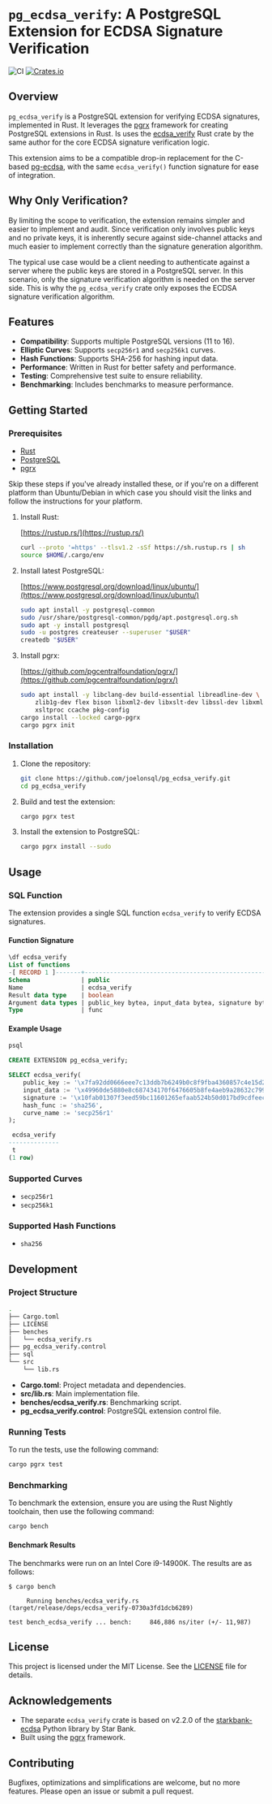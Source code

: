 # `pg_ecdsa_verify`: A PostgreSQL Extension for ECDSA Signature Verification

![CI](https://github.com/joelonsql/pg_ecdsa_verify/actions/workflows/ci.yml/badge.svg)
[![Crates.io](https://img.shields.io/crates/v/pg_ecdsa_verify.svg)](https://crates.io/crates/pg_ecdsa_verify)

## Overview

`pg_ecdsa_verify` is a PostgreSQL extension for verifying ECDSA signatures,
implemented in Rust. It leverages
the [pgrx](https://github.com/pgcentralfoundation/pgrx) framework for creating
PostgreSQL extensions in Rust. Is uses the
[ecdsa_verify](https://github.com/joelonsql/ecdsa_verify) Rust crate by the
same author for the core ECDSA signature verification logic.

This extension aims to be a compatible drop-in replacement for the C-based
[pg-ecdsa](https://github.com/ameensol/pg-ecdsa), with the same `ecdsa_verify()`
function signature for ease of integration.

## Why Only Verification?

By limiting the scope to verification, the extension remains simpler and easier
to implement and audit. Since verification only involves public keys and no
private keys, it is inherently secure against side-channel attacks and much
easier to implement correctly than the signature generation algorithm.

The typical use case would be a client needing to authenticate against a server
where the public keys are stored in a PostgreSQL server. In this scenario, only
the signature verification algorithm is needed on the server side. This is why
the `pg_ecdsa_verify` crate only exposes the ECDSA signature verification
algorithm.

## Features

- **Compatibility**: Supports multiple PostgreSQL versions (11 to 16).
- **Elliptic Curves**: Supports `secp256r1` and `secp256k1` curves.
- **Hash Functions**: Supports SHA-256 for hashing input data.
- **Performance**: Written in Rust for better safety and performance.
- **Testing**: Comprehensive test suite to ensure reliability.
- **Benchmarking**: Includes benchmarks to measure performance.

## Getting Started

### Prerequisites

- [Rust](https://rustup.rs/)
- [PostgreSQL](https://www.postgresql.org/download/linux/ubuntu/)
- [pgrx](https://github.com/pgcentralfoundation/pgrx)

Skip these steps if you've already installed these, or if you're on a different
platform than Ubuntu/Debian in which case you should visit the links and
follow the instructions for your platform.

1. Install Rust:

    [https://rustup.rs/](https://rustup.rs/)
    ```sh
    curl --proto '=https' --tlsv1.2 -sSf https://sh.rustup.rs | sh
    source $HOME/.cargo/env
    ```

2. Install latest PostgreSQL:

    [https://www.postgresql.org/download/linux/ubuntu/](https://www.postgresql.org/download/linux/ubuntu/)
    ```sh
    sudo apt install -y postgresql-common
    sudo /usr/share/postgresql-common/pgdg/apt.postgresql.org.sh
    sudo apt -y install postgresql
    sudo -u postgres createuser --superuser "$USER"
    createdb "$USER"
    ```

3. Install pgrx:

    [https://github.com/pgcentralfoundation/pgrx/](https://github.com/pgcentralfoundation/pgrx/)
    ```sh
    sudo apt install -y libclang-dev build-essential libreadline-dev \
        zlib1g-dev flex bison libxml2-dev libxslt-dev libssl-dev libxml2-utils \
        xsltproc ccache pkg-config
    cargo install --locked cargo-pgrx
    cargo pgrx init
    ```

### Installation

1. Clone the repository:

    ```sh
    git clone https://github.com/joelonsql/pg_ecdsa_verify.git
    cd pg_ecdsa_verify
    ```

2. Build and test the extension:

    ```sh
    cargo pgrx test
    ```

3. Install the extension to PostgreSQL:

    ```sh
    cargo pgrx install --sudo
    ```

## Usage

### SQL Function

The extension provides a single SQL function `ecdsa_verify` to verify ECDSA signatures.

#### Function Signature

```sql
\df ecdsa_verify
List of functions
-[ RECORD 1 ]-------+-------------------------------------------------------------------------------------
Schema              | public
Name                | ecdsa_verify
Result data type    | boolean
Argument data types | public_key bytea, input_data bytea, signature bytea, hash_func text, curve_name text
Type                | func
```

#### Example Usage

```sh
psql
```

```sql
CREATE EXTENSION pg_ecdsa_verify;

SELECT ecdsa_verify(
    public_key := '\x7fa92dd0666eee7c13ddb7b6249b0c8f9fba4360857c4e15d2fc634a2b5a1f8fdb9983b319469d35e719a3b93e1ac292854cd3ff2ad50898681b0a32ffbcbc6a'::bytea,
    input_data := '\x49960de5880e8c687434170f6476605b8fe4aeb9a28632c7995cf3ba831d9763010000000117bd119a942a38b92bfc3b90a21f7eaa37fe1a7fa0abe27fd15dd20683b14d54'::bytea,
    signature := '\x10fab01307f3eed59bc11601265efaab524b50d017bd9cdfeec4f61b01caa8d669c6e9f8d9bcbdba4e5478cb75b084332d51b0be2c21701b157c7c87abb98057'::bytea,
    hash_func := 'sha256',
    curve_name := 'secp256r1'
);

 ecdsa_verify
--------------
 t
(1 row)
```

### Supported Curves

- `secp256r1`
- `secp256k1`

### Supported Hash Functions

- `sha256`

## Development

### Project Structure

```sh
.
├── Cargo.toml
├── LICENSE
├── benches
│   └── ecdsa_verify.rs
├── pg_ecdsa_verify.control
├── sql
└── src
    └── lib.rs
```

- **Cargo.toml**: Project metadata and dependencies.
- **src/lib.rs**: Main implementation file.
- **benches/ecdsa_verify.rs**: Benchmarking script.
- **pg_ecdsa_verify.control**: PostgreSQL extension control file.

### Running Tests

To run the tests, use the following command:

```sh
cargo pgrx test
```

### Benchmarking

To benchmark the extension, ensure you are using the Rust Nightly toolchain,
then use the following command:

```sh
cargo bench
```

#### Benchmark Results

The benchmarks were run on an Intel Core i9-14900K. The results are as follows:

```
$ cargo bench

     Running benches/ecdsa_verify.rs (target/release/deps/ecdsa_verify-0730a3fd1dcb6289)

test bench_ecdsa_verify ... bench:     846,886 ns/iter (+/- 11,987)
```

## License

This project is licensed under the MIT License. See the [LICENSE](LICENSE) file for details.

## Acknowledgements

- The separate `ecdsa_verify` crate is based on v2.2.0 of the [starkbank-ecdsa](https://github.com/starkbank/ecdsa-python/commit/9acdc661b7acde453b9bd6b20c57b88d5a3bf7e3) Python library by Star Bank.
- Built using the [pgrx](https://github.com/pgcentralfoundation/pgrx) framework.

## Contributing

Bugfixes, optimizations and simplifications are welcome, but no more features.
Please open an issue or submit a pull request.

